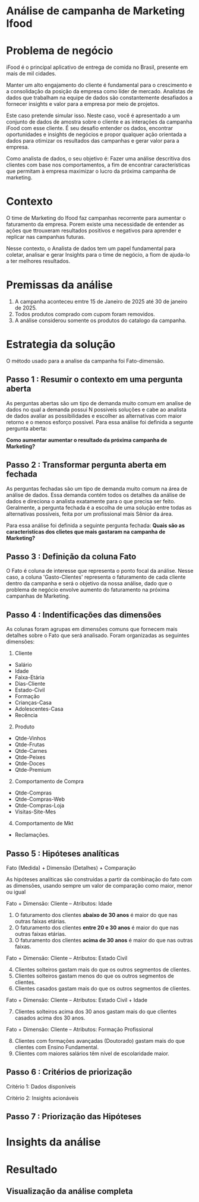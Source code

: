 # Análise de campanha de Marketing Ifood

# Problema de negócio 
iFood é o principal aplicativo de entrega de comida no Brasil, presente em mais de mil cidades. 

Manter um alto engajamento do cliente é fundamental para o crescimento e a consolidação da posição da empresa como líder de mercado. Analistas de dados que trabalham na equipe de dados são constantemente desafiados a fornecer insights e valor para a empresa por meio de projetos.

Este caso pretende simular isso. Neste caso, você é apresentado a um conjunto de dados de amostra sobre o cliente e as interações da campanha iFood com esse cliente. É seu desafio entender os dados, encontrar oportunidades e insights de negócios e propor qualquer ação orientada a dados para otimizar os resultados das campanhas e gerar valor para a empresa. 

Como analista de dados, o seu objetivo é:
Fazer uma análise descritiva dos clientes com base nos comportamentos, a fim de encontrar características que permitam à empresa maximizar o lucro da próxima campanha de marketing.

# Contexto 
O time de Marketing do Ifood faz campanhas recorrente para aumentar o faturamento da empresa. Porem existe uma necessidade de entender as ações que ttrouxeram resultados positivos e negativos para aprender e replicar nas campanhas futuras.

Nesse contexto, o Analista de dados tem um papel fundamental para coletar, analisar e gerar Insights para o time de negócio, a fiom de ajuda-lo a ter melhores resultados.

# Premissas da análise 
1. A campanha aconteceu emtre 15 de Janeiro de 2025 até 30 de janeiro de 2025.
2. Todos produtos comprado com cupom foram removidos.
3. A análise considerou somente os produtos do catalogo da campanha. 

# Estrategia da solução 
O método usado para a analise da campanha foi Fato-dimensão.

## Passo 1 : Resumir o contexto em uma pergunta aberta 
As perguntas abertas são um tipo de demanda muito comum em analise de dados no qual a demanda possui N possiveis soluções e cabe ao analista de dados avaliar as possibilidades e escolher as alternativas com maior retorno e o menos esforço possivel. Para essa análise foi definida a segunte pergunta aberta:

**Como aumentar aumentar o resultado da próxima campanha de Marketing?**

## Passo 2 : Transformar pergunta aberta em fechada 
As perguntas fechadas são um tipo de demanda muito comum na área de análise de dados. Essa demanda contém todos os detalhes da análise de dados e direciona o analista exatamente para o que precisa ser feito. Geralmente, a pergunta fechada é a escolha de uma solução entre todas as alternativas possíveis, feita por um profissional mais Sênior da área.

Para essa análise foi definida a seguinte pergunta fechada:
**Quais são as caracteristicas dos clietes que mais gastaram na campanha de Marketing?**

## Passo 3 : Definição da coluna Fato 
O Fato é coluna de interesse que representa o ponto focal da análise. Nesse caso, a coluna 'Gasto-Clientes' representa o faturamento de cada cliente dentro da campanha e será o objetivo da nossa análise, dado que o problema de negócio envolve aumento do faturamento na próxima campanhas de Marketing.

## Passo 4 : Indentificações das dimensões 
As colunas foram agrupas em dimensões comuns que fornecem mais detalhes sobre o Fato que será analisado. Foram organizadas as seguintes dimensões:

1. Cliente
- Salário
- Idade
- Faixa-Etária
- Dias-Cliente
- Estado-Civil
- Formação
- Crianças-Casa
- Adolescentes-Casa
- Recência

2. Produto
- Qtde-Vinhos
- Qtde-Frutas
- Qtde-Carnes
- Qtde-Peixes
- Qtde-Doces
- Qtde-Premium
  
2. Comportamento de Compra
- Qtde-Compras
- Qtde-Compras-Web
- Qtde-Compras-Loja
- Visitas-Site-Mes

4. Comportamento de Mkt
- Reclamações.
  
## Passo 5 : Hipóteses analíticas
Fato (Medida) + Dimensão (Detalhes) + Comparação

As hipóteses analíticas são construídas a partir da combinação do fato com as dimensões, usando sempre um valor de comparação como maior, menor ou igual

Fato + Dimensão: Cliente – Atributos: Idade

1. O faturamento dos clientes **abaixo de 30 anos** é maior do que nas outras faixas etárias.  
2. O faturamento dos clientes **entre 20 e 30 anos** é maior do que nas outras faixas etárias.  
3. O faturamento dos clientes **acima de 30 anos** é maior do que nas outras faixas.  

Fato + Dimensão: Cliente – Atributos: Estado Civil

4. Clientes solteiros gastam mais do que os outros segmentos de clientes.  
5. Clientes solteiros gastam menos do que os outros segmentos de clientes.  
6. Clientes casados gastam mais do que os outros segmentos de clientes.  

Fato + Dimensão: Cliente – Atributos: Estado Civil + Idade

7. Clientes solteiros acima dos 30 anos gastam mais do que clientes casados acima dos 30 anos.  

Fato + Dimensão: Cliente – Atributos: Formação Profissional

8. Clientes com formações avançadas (Doutorado) gastam mais do que clientes com Ensino Fundamental.  
9. Clientes com maiores salários têm nível de escolaridade maior.  

## Passo 6 : Critérios de priorização 
Critério 1: Dados disponíveis

Critério 2: Insights acionáveis

## Passo 7 : Priorização das Hipóteses 

# Insights da análise 

# Resultado 

## Visualização da análise completa 
